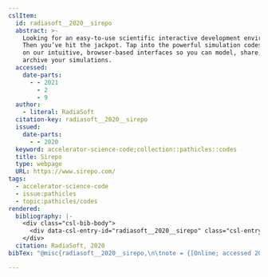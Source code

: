 ```yaml
---
cslItem:
  id: radiasoft__2020__sirepo
  abstract: >-
    Looking for an easy-to-use scientific interactive development environment?
    Then you’ve hit the jackpot. Tap into the powerful simulation codes that run
    on our intuitive, browser-based interfaces so you can model, share, and
    archive your simulations.
  accessed:
    date-parts:
      - - 2021
        - 2
        - 9
  author:
    - literal: RadiaSoft
  citation-key: radiasoft__2020__sirepo
  issued:
    date-parts:
      - - 2020
  keyword: accelerator-science-code;collection::pathicles::codes
  title: Sirepo
  type: webpage
  URL: https://www.sirepo.com/
tags:
  - accelerator-science-code
  - issue:pathicles
  - topic:pathicles/codes
rendered:
  bibliography: |-
    <div class="csl-bib-body">
      <div data-csl-entry-id="radiasoft__2020__sirepo" class="csl-entry">RadiaSoft 2020 <i>Sirepo</i>. Available at: <a href='https://www.sirepo.com/'>https://www.sirepo.com/</a> (Accessed: February 9, 2021).</div>
    </div>
  citation: RadiaSoft, 2020
bibTex: "@misc{radiasoft__2020__sirepo,\n\tnote = {[Online; accessed 2021-02-09]},\n\tauthor = {{RadiaSoft}},\n\tyear = {2020},\n\ttitle = {Sirepo},\n\thowpublished = {https://www.sirepo.com/},\n}\n\n"

---
```


